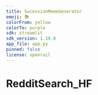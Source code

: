 ```yaml
---
title: SucessionMemeGenerator
emoji: 📚
colorFrom: yellow
colorTo: purple
sdk: streamlit
sdk_version: 1.19.0
app_file: app.py
pinned: false
license: openrail
---
```


# RedditSearch_HF
